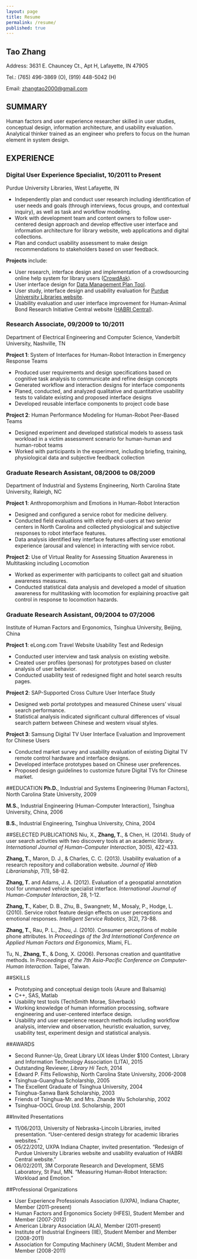 ```yaml
---
layout: page
title: Resume
permalink: /resume/
published: true
---
```


## Tao Zhang


Address:  	3631 E. Chauncey Ct., Apt H, Lafayette, IN 47905

Tel.: 	(765) 496-3869 (O), (919) 448-5042 (H)  

Email: 	[zhangtao2000@gmail.com](mailto:zhangtao2000@gmail.com) 

## SUMMARY
Human factors and user experience researcher skilled in user studies, conceptual design, information architecture, and usability evaluation. Analytical thinker trained as an engineer who prefers to focus on the human element in system design.

## EXPERIENCE
### Digital User Experience Specialist, 10/2011 to Present
Purdue University Libraries, West Lafayette, IN
- Independently plan and conduct user research including identification of user needs and goals (through interviews, focus groups, and contextual inquiry), as well as task and workflow modeling.
- Work with development team and content owners to follow user-centered design approach and develop effective user interface and information architecture for library website, web applications and digital collections.
- Plan and conduct usability assessment to make design recommendations to stakeholders based on user feedback.

**Projects** include:
- User research, interface design and implementation of a crowdsourcing online help system for library users ([CrowdAsk](https://sites.lib.purdue.edu/crowdask/index.php)).
- User interface design for [Data Management Plan Tool](https://dmptool.org/).
- User study, interface design and usability evaluation for [Purdue University Libraries website](http://www.lib.purdue.edu).
- Usability evaluation and user interface improvement for Human-Animal Bond Research Initiative Central website ([HABRI Central](http://habricentral.org)).

### Research Associate, 09/2009 to 10/2011
Department of Electrical Engineering and Computer Science, Vanderbilt University, Nashville, TN

**Project 1**: System of Interfaces for Human-Robot Interaction in Emergency Response Teams

- Produced user requirements and design specifications based on cognitive task analysis to communicate and refine design concepts
- Generated workflow and interaction designs for interface components
- Planed, conducted, and analyzed qualitative and quantitative usability tests to validate existing and proposed interface designs
- Developed reusable interface components to project code base

**Project 2**: Human Performance Modeling for Human-Robot Peer-Based Teams

- Designed experiment and developed statistical models to assess task workload in a victim assessment scenario for human-human and human-robot teams
- Worked with participants in the experiment, including briefing, training, physiological data and subjective feedback collection

### Graduate Research Assistant, 08/2006 to 08/2009
Department of Industrial and Systems Engineering, North Carolina State University, Raleigh, NC

**Project 1**: Anthropomorphism and Emotions in Human-Robot Interaction
- Designed and configured a service robot for medicine delivery.
- Conducted field evaluations with elderly end-users at two senior centers in North Carolina and collected physiological and subjective responses to robot interface features.
- Data analysis identified key interface features affecting user emotional experience (arousal and valence) in interacting with service robot.

**Project 2**: Use of Virtual Reality for Assessing Situation Awareness in Multitasking including Locomotion
- Worked as experimenter with participants to collect gait and situation awareness measures. 
- Conducted statistical data analysis and developed a model of situation awareness for multitasking with locomotion for explaining proactive gait control in response to locomotion hazards.

### Graduate Research Assistant, 09/2004 to 07/2006
Institute of Human Factors and Ergonomics, Tsinghua University, Beijing, China

**Project 1**: eLong.com Travel Website Usability Test and Redesign
-	Conducted user interview and task analysis on existing website.
-	Created user profiles (personas) for prototypes based on cluster analysis of user behavior.
-	Conducted usability test of redesigned flight and hotel search results pages.

**Project 2**: SAP-Supported Cross Culture User Interface Study
-	Designed web portal prototypes and measured Chinese users’ visual search performance.
-	Statistical analysis indicated significant cultural differences of visual search pattern between Chinese and western visual styles.

**Project 3**: Samsung Digital TV User Interface Evaluation and Improvement for Chinese Users
-	Conducted market survey and usability evaluation of existing Digital TV remote control hardware and interface designs. 
-	Developed interface prototypes based on Chinese user preferences.
-	Proposed design guidelines to customize future Digital TVs for Chinese market.


##EDUCATION
**Ph.D.**, Industrial and Systems Engineering (Human Factors), North Carolina State University, 2009

**M.S.**, Industrial Engineering (Human-Computer Interaction), Tsinghua University, China, 2006

**B.S.**, Industrial Engineering, Tsinghua University, China, 2004


##SELECTED PUBLICATIONS
Niu, X., **Zhang, T.**, & Chen, H. (2014). Study of user search activities with two discovery tools at an academic library. *International Journal of Human-Computer Interaction*, 30(5), 422-433.

**Zhang, T.**, Maron, D. J., & Charles, C. C. (2013). Usability evaluation of a research repository and collaboration website. _Journal of Web Librarianship_, 7(1), 58-82.

**Zhang, T.** and Adams, J. A. (2012). Evaluation of a geospatial annotation tool for unmanned vehicle specialist interface. _International Journal of Human-Computer Interaction_, 28, 1-12.

**Zhang, T.**, Kaber, D. B., Zhu, B., Swangnetr, M., Mosaly, P., Hodge, L. (2010). Service robot feature design effects on user perceptions and emotional responses. _Intelligent Service Robotics_, 3(2), 73-88.

**Zhang, T.**, Rau, P. L., Zhou, J. (2010). Consumer perceptions of mobile phone attributes. In _Proceedings of the 3rd International Conference on Applied Human Factors and Ergonomics_, Miami, FL.

Tu, N., **Zhang, T.**, & Dong, X. (2006). Personas creation and quantitative methods. In _Proceedings of the 7th Asia-Pacific Conference on Computer-Human Interaction_. Taipei, Taiwan.  


##SKILLS
- Prototyping and conceptual design tools (Axure and Balsamiq)  
- C++, SAS, Matlab  
- Usability test tools (TechSmith Morae, Silverback)  
- Working knowledge of human information processing, software engineering and user-centered interface design.  
- Usability and user experience research methods including workflow analysis, interview and observation, heuristic evaluation, survey, usability test, experiment design and statistical analysis.


##AWARDS
- Second Runner-Up, Great Library UX Ideas Under $100 Contest, Library and Information Technology Association (LITA), 2015  
- Outstanding Reviewer, *Library Hi Tech*, 2014  
- Edward P. Fitts Fellowship, North Carolina State University, 2006-2008 
- Tsinghua-Guanghua Scholarship, 2005  
- The Excellent Graduate of Tsinghua University, 2004  
- Tsinghua-Sanwa Bank Scholarship, 2003  
- Friends of Tsinghua-Mr. and Mrs. Zhande Wu Scholarship, 2002  
- Tsinghua-OOCL Group Ltd. Scholarship, 2001

 
##Invited Presentations
- 11/06/2013, University of Nebraska-Lincoln Libraries, invited presentation. “User-centered design strategy for academic libraries websites.” 
- 05/22/2012, UXPA Indiana Chapter, invited presentation. “Redesign of Purdue University Libraries website and usability evaluation of HABRI Central website.”
- 06/02/2011, 3M Corporate Research and Development, SEMS Laboratory, St Paul, MN. “Measuring Human-Robot Interaction: Workload and Emotion.”

##Professional Organizations
- User Experience Professionals Association (UXPA), Indiana Chapter, Member (2011-present)
- Human Factors and Ergonomics Society (HFES), Student Member and Member (2007-2012)
- American Library Association (ALA), Member (2011-present)
- Institute of Industrial Engineers (IIE), Student Member and Member (2008-2011)
- Association for Computing Machinery (ACM), Student Member and Member (2008-2011)
